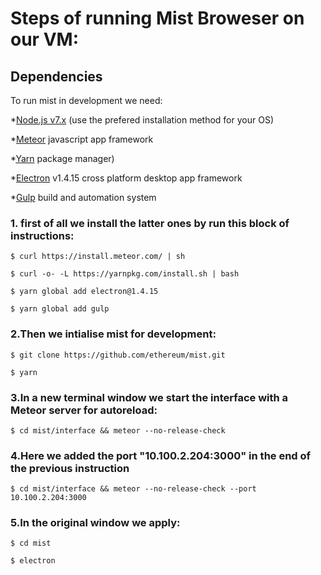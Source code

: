 
# Steps of running Mist Broweser on our VM:



## Dependencies

To run mist in development we need:

*[Node.js v7.x](https://nodejs.org/en/) (use the prefered installation method for your OS)


*[Meteor](https://www.meteor.com/install) javascript app framework

*[Yarn](https://yarnpkg.com/lang/en/) package manager)

*[Electron](https://electron.atom.io/) v1.4.15 cross platform desktop app framework

*[Gulp](https://gulpjs.com/) build and automation system


### 1. first of all we install the latter ones by run this block of instructions:

 `$ curl https://install.meteor.com/ | sh`

 `$ curl -o- -L https://yarnpkg.com/install.sh | bash`

 `$ yarn global add electron@1.4.15`

 `$ yarn global add gulp`
	
### 2.Then we intialise mist for development:

 `$ git clone https://github.com/ethereum/mist.git`

 `$ yarn`
	
### 3.In a new terminal window we start the interface with a Meteor server for autoreload:

 `$ cd mist/interface && meteor --no-release-check `

### 4.Here we added the port "10.100.2.204:3000" in the end of the previous instruction

 `$ cd mist/interface && meteor --no-release-check --port 10.100.2.204:3000`

### 5.In the original window we apply:

  `$ cd mist`

  `$ electron`
